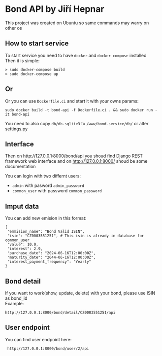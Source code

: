 # Bond API by Jiří Hepnar
This project was created on Ubuntu so same commands may warry on other os

## How to start service
To start service you need to have `docker` and `docker-compose` installed  
Then it is simple:
```
> sudo docker-compose build
> sudo docker-compose up
```
## Or
Or you can use `Dockerfile.ci` and start it with your owns params:
```
sudo docker build -t bond-api -f Dockerfile.ci . && sudo docker run -it bond-api
```
You need to also copy `db/db.sqlite3` to `/www/bond-service/db/` or alter settings.py

## Interface
Then on http://127.0.0.1:8000/bond/api you shoud find Django REST framework web
interface and on http://127.0.0.1:8000/ shoud be some documentation

You can login with two differnt users:
 - `admin` with pasword `admin_password`
 - `common_user` with password `common_password`

## Imput data
You can add new emision in this format:
```
{
 "emmision_name": "Bond Valid ISIN",
 "isin": "CZ0003551251", # This isin is already in database for common_user
 "value": 10.0,
 "interest": 2.9,
 "purchase_date": "2024-06-16T12:00:00Z",
 "maturity_date": "2044-06-16T12:00:00Z",
 "interest_payment_frequency": "Yearly"
}
```

## Bond detail
If you want to work(show, update, delete) with your bond, please use ISIN as bond_id  
Example:
```
http://127.0.0.1:8000/bond/detail/CZ0003551251/api
```

## User endpoint
You can find user endpoint here:
```
 http://127.0.0.1:8000/bond/user/2/api
```
